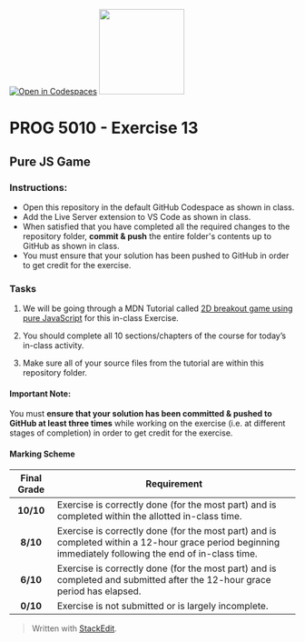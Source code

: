 [![Open in Codespaces](https://classroom.github.com/assets/launch-codespace-7f7980b617ed060a017424585567c406b6ee15c891e84e1186181d67ecf80aa0.svg)](https://classroom.github.com/open-in-codespaces?assignment_repo_id=13082942)
<img width="150px" src="https://www.nscc.ca/img/aboutnscc/visual-identity-guidelines/artwork/nscc-jpeg.jpg" >  

# PROG 5010 - Exercise 13

##  Pure JS Game
 
### Instructions:  

- Open this repository in the default GitHub Codespace as shown in class.
- Add the Live Server extension to VS Code as shown in class.
- When satisfied that you have completed all the required changes to the repository folder, **commit & push** the entire folder's contents up to GitHub as shown in class. 
- You must ensure that your solution has been pushed to GitHub in order to get credit for the exercise. 

### Tasks

1. We will be going through a MDN Tutorial called  [2D breakout game using pure JavaScript](https://developer.mozilla.org/en-US/docs/Games/Tutorials/2D_Breakout_game_pure_JavaScript) for this in-class Exercise.

2. You should complete all 10 sections/chapters of the course for today’s in-class activity.

3. Make sure all of your source files from the tutorial are within this repository folder.

####  Important Note: 

You must **ensure that your solution has been committed & pushed to GitHub at least three times** while working on the exercise (i.e. at different stages of completion) in order to get credit for the exercise.  

#### Marking Scheme  

Final Grade | Requirement  
:---: | ---  
|**10/10**  | Exercise is correctly done (for the most part) and is completed within the allotted in-class time.  
|**8/10**  | Exercise is correctly done (for the most part) and is completed within a 12-hour grace period beginning immediately following the end of in-class time.  
|**6/10**  | Exercise is correctly done (for the most part) and is completed and submitted after the 12-hour grace period has elapsed.   
|**0/10**  | Exercise is not submitted or is largely incomplete.  
  
> Written with [StackEdit](https://stackedit.io/).
